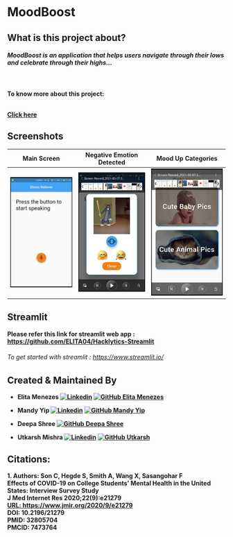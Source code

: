 # MoodBoost

<h2> What is this project about? </h2>
<h5> <b>MoodBoost<b> is an application that helps users navigate through their lows and celebrate through their highs... </h5> <br>
<p> To know more about this project: </p> <br>
<a href = "https://devpost.com/software/mood-boost">Click here</a>
 
 ## Screenshots
   Main Screen            |   Negative Emotion Detected            |   Mood Up Categories
:-------------------------:|:-------------------------:|:-------------------------:
![](https://github.com/utkarsh0702/Hackatalyst-2021-Bit-Lords/blob/main/screenshots/main%20page.png)|![](https://github.com/utkarsh0702/Hackatalyst-2021-Bit-Lords/blob/main/screenshots/negative%20emotion.png)|![](https://github.com/utkarsh0702/Hackatalyst-2021-Bit-Lords/blob/main/screenshots/category.png)
 
 ## Streamlit
 Please refer this link for streamlit web app : https://github.com/ELITA04/Hacklytics-Streamlit
 ###### To get started with streamlit : https://www.streamlit.io/
 
 ## Created & Maintained By

* Elita Menezes
[![Linkedin](https://img.shields.io/badge/linkedin-%230077B5.svg?&style=plastic&logo=LinkedIn&logoColor=white&link=https://www.linkedin.com/in/elita-menezes-5752a618a/)](https://www.linkedin.com/in/elita-menezes-5752a618a/)
[![GitHub Elita Menezes](https://img.shields.io/github/followers/ELITA04?label=follow&style=social)](https://github.com/ELITA04)

* Mandy Yip
[![Linkedin](https://img.shields.io/badge/linkedin-%230077B5.svg?&style=plastic&logo=LinkedIn&logoColor=white&link=https://www.linkedin.com/in/mandyckyip/)](https://www.linkedin.com/in/mandyckyip/)
[![GitHub Mandy Yip](https://img.shields.io/github/followers/mandyckyip?label=follow&style=social)](https://github.com/mandyckyip)

* Deepa Shree
[![GitHub Deepa Shree](https://img.shields.io/github/followers/Deepa17?label=follow&style=social)](https://github.com/Deepa17)

* Utkarsh Mishra
[![Linkedin](https://img.shields.io/badge/linkedin-%230077B5.svg?&style=plastic&logo=LinkedIn&logoColor=white&link=https://www.linkedin.com/in/um07/)](https://www.linkedin.com/in/um07/)
[![GitHub Utkarsh](https://img.shields.io/github/followers/utkarsh0702?label=follow&style=social)](https://github.com/utkarsh0702)


## Citations:
<p> 1. Authors: Son C, Hegde S, Smith A, Wang X, Sasangohar F <br>
Effects of COVID-19 on College Students’ Mental Health in the United States: Interview Survey Study <br>
J Med Internet Res 2020;22(9):e21279 <br>
 <a href =  https://www.jmir.org/2020/9/e21279> URL: https://www.jmir.org/2020/9/e21279 </a> <br>
DOI: 10.2196/21279 <br>
PMID: 32805704 <br>
PMCID: 7473764 </p>
